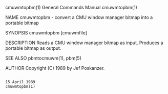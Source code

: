 cmuwmtopbm(1)                                                                            General Commands Manual                                                                            cmuwmtopbm(1)

NAME
       cmuwmtopbm - convert a CMU window manager bitmap into a portable bitmap

SYNOPSIS
       cmuwmtopbm [cmuwmfile]

DESCRIPTION
       Reads a CMU window manager bitmap as input.  Produces a portable bitmap as output.

SEE ALSO
       pbmtocmuwm(1), pbm(5)

AUTHOR
       Copyright (C) 1989 by Jef Poskanzer.

                                                                                              15 April 1989                                                                                 cmuwmtopbm(1)
